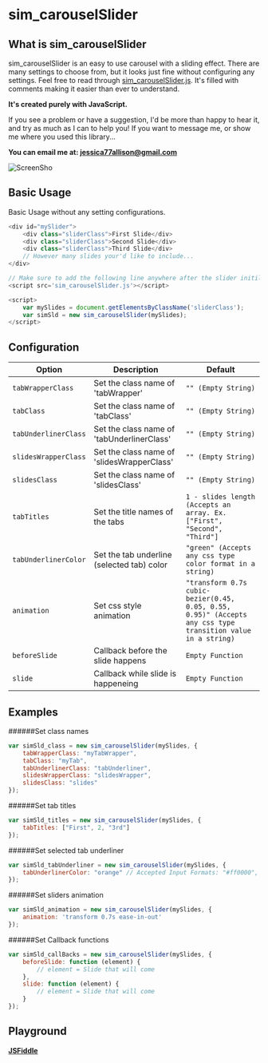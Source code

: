# sim_carouselSlider

## What is sim_carouselSlider
sim_carouselSlider is an easy to use carousel with a sliding effect. There are many settings to choose from, but it looks just fine without configuring any settings. Feel free to read through [sim_carouselSlider.js](https://github.com/JessicaAllison/sim_carouselSlider/blob/master/sim_carouselSlider.js). It's filled with comments making it easier than ever to understand.

**It's created purely with JavaScript.**

If you see a problem or have a suggestion, I'd be more than happy to hear it, and try as much as I can to help you! If you want to message me, or show me where you used this library...

**You can email me at: jessica77allison@gmail.com**

![ScreenSho](http://i.imgur.com/Ezrwz6N.gif)

## Basic Usage
Basic Usage without any setting configurations.
```JavaScript
<div id="mySlider">
	<div class="sliderClass">First Slide</div>
	<div class="sliderClass">Second Slide</div>
	<div class="sliderClass">Third Slide</div>
	// However many slides your'd like to include...
</div>

// Make sure to add the following line anywhere after the slider initilization.
<script src='sim_carouselSlider.js'></script>

<script>
    var mySlides = document.getElementsByClassName('sliderClass');
    var simSld = new sim_carouselSlider(mySlides);
</script>
````

## Configuration
| Option | Description | Default |
| --- | --- | --- |
| `tabWrapperClass` | Set the class name of 'tabWrapper' | `"" (Empty String)` |
| `tabClass` | Set the class name of 'tabClass' | `"" (Empty String)` |
| `tabUnderlinerClass` | Set the class name of 'tabUnderlinerClass' | `"" (Empty String)` |
| `slidesWrapperClass` | Set the class name of 'slidesWrapperClass' | `"" (Empty String)` |
| `slidesClass` | Set the class name of 'slidesClass' | `"" (Empty String)` |
| `tabTitles` | Set the title names of the tabs | `1 - slides length (Accepts an array. Ex. ["First", "Second", "Third"]` |
| `tabUnderlinerColor` | Set the tab underline (selected tab) color | `"green" (Accepts any css type color format in a string)` |
| `animation` | Set css style animation | `"transform 0.7s cubic-bezier(0.45, 0.05, 0.55, 0.95)" (Accepts any css type transition value in a string)` |
| `beforeSlide` | Callback before the slide happens | `Empty Function` |
| `slide` | Callback while slide is happeneing | `Empty Function` |


## Examples

######Set class names
```JavaScript
var simSld_class = new sim_carouselSlider(mySlides, {
    tabWrapperClass: "myTabWrapper",
    tabClass: "myTab",
    tabUnderlinerClass: "tabUnderliner",
    slidesWrapperClass: "slidesWrapper",
    slidesClass: "slides"
});
```

######Set tab titles
```JavaScript
var simSld_titles = new sim_carouselSlider(mySlides, {
    tabTitles: ["First", 2, "3rd"]
});
```
######Set selected tab underliner
```JavaScript
var simSld_tabUnderliner = new sim_carouselSlider(mySlides, {
    tabUnderlinerColor: "orange" // Accepted Input Formats: "#ff0000", "rgb(50, 20, 255)", "rgba(80, 255, 50, .5)", "hsl(120, 100%, 75%)", "hsla(120, 100%, 25%, 0.3)"
});
```
######Set sliders animation
```JavaScript
var simSld_animation = new sim_carouselSlider(mySlides, {
    animation: 'transform 0.7s ease-in-out'
});
```
######Set Callback functions
```JavaScript
var simSld_callBacks = new sim_carouselSlider(mySlides, {
    beforeSlide: function (element) {
        // element = Slide that will come
    },
    slide: function (element) {
        // element = Slide that will come
    }
});
```

## Playground
**[JSFiddle](https://jsfiddle.net/chpaa0o5/)**
